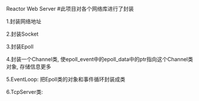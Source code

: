 Reactor Web Server
#此项目对各个网络库进行了封装

1.封装网络地址

2.封装Socket

3.封装Epoll

4.封装一个Channel类, 使epoll_event中的epoll_data中的ptr指向这个Channel类对象, 存储信息更多 

5.EventLoop: 把Epoll类的对象和事件循环封装成类

6.TcpServer类:
